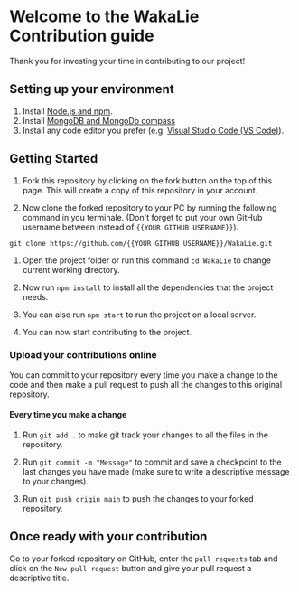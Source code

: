 # Welcome to the WakaLie Contribution guide

Thank you for investing your time in contributing to our project!

## Setting up your environment

1. Install [Node.js and npm](https://nodejs.org).
2. Install [MongoDB and MongoDb compass](https://www.mongodb.com/docs/manual/installation/)
3. Install any code editor you prefer (e.g. [Visual Studio Code (VS Code)](https://code.visualstudio.com/)).

## Getting Started

1. Fork this repository by clicking on the fork button on the top of this page. This will create a copy of this repository in your account.

2. Now clone the forked repository to your PC by running the following command in you terminale. (Don't forget to put your own GitHub username between instead of `{{YOUR GITHUB USERNAME}}`).

```Git
git clone https://github.com/{{YOUR GITHUB USERNAME}}/WakaLie.git
```

1. Open the project folder or run this command `cd WakaLie` to change current working directory.

2. Now run `npm install` to install all the dependencies that the project needs.

3. You can also run `npm start` to run the project on a local server.

4. You can now start contributing to the project.

### Upload your contributions online

You can commit to your repository every time you make a change to the code and then make a pull request to push all the changes to this original repository.

#### Every time you make a change

1. Run `git add .` to make git track your changes to all the files in the repository.

2. Run `git commit -m "Message"` to commit and save a checkpoint to the last changes you have made (make sure to write a descriptive message to your changes).

3. Run `git push origin main` to push the changes to your forked repository.

## Once ready with your contribution

Go to your forked repository on GitHub, enter the `pull requests` tab and click on the `New pull request` button and give your pull request a descriptive title.
